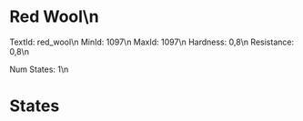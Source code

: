 # Red Wool\n
TextId: red_wool\n
MinId: 1097\n
MaxId: 1097\n
Hardness: 0,8\n
Resistance: 0,8\n

Num States: 1\n
# States
```

```